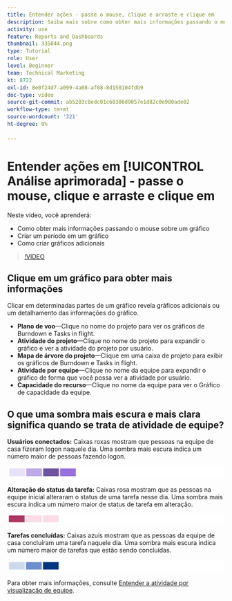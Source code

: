 ```yaml
---
title: Entender ações - passe o mouse, clique e arraste e clique em
description: Saiba mais sobre como obter mais informações passando o mouse sobre um gráfico, criar um período em um gráfico e como fazer com que gráficos adicionais apareçam, tudo em [!UICONTROL Análise aprimorada].
activity: use
feature: Reports and Dashboards
thumbnail: 335044.png
type: Tutorial
role: User
level: Beginner
team: Technical Marketing
kt: 8722
exl-id: 8e0f24d7-a099-4a08-af08-8d150104fdb9
doc-type: video
source-git-commit: ab5203c8edc01c60386d9057e1d82c0e980ade02
workflow-type: tm+mt
source-wordcount: '321'
ht-degree: 0%

---
```


# Entender ações em [!UICONTROL Análise aprimorada] - passe o mouse, clique e arraste e clique em

Neste vídeo, você aprenderá:

* Como obter mais informações passando o mouse sobre um gráfico
* Criar um período em um gráfico
* Como criar gráficos adicionais

>[!VIDEO](https://video.tv.adobe.com/v/335044/?quality=12&learn=on)

## Clique em um gráfico para obter mais informações

Clicar em determinadas partes de um gráfico revela gráficos adicionais ou um detalhamento das informações do gráfico.

* **Plano de voo**—Clique no nome do projeto para ver os gráficos de Burndown e Tasks in flight.
* **Atividade do projeto**—Clique no nome do projeto para expandir o gráfico e ver a atividade do projeto por usuário.
* **Mapa de árvore do projeto**—Clique em uma caixa de projeto para exibir os gráficos de Burndown e Tasks in flight.
* **Atividade por equipe**—Clique no nome da equipe para expandir o gráfico de forma que você possa ver a atividade por usuário.
* **Capacidade do recurso**—Clique no nome da equipe para ver o Gráfico de capacidade da equipe.

## O que uma sombra mais escura e mais clara significa quando se trata de atividade de equipe?

**Usuários conectados:** Caixas roxas mostram que pessoas na equipe de casa fizeram logon naquele dia. Uma sombra mais escura indica um número maior de pessoas fazendo logon.

![Imagem de caixas sombreadas roxas](assets/purple-shaded-boxes.png)

**Alteração do status da tarefa:** Caixas rosa mostram que as pessoas na equipe inicial alteraram o status de uma tarefa nesse dia. Uma sombra mais escura indica um número maior de status de tarefa em alteração.

![Uma imagem de caixas sombreadas rosa](assets/pink-shaded-boxes.png)

**Tarefas concluídas:** Caixas azuis mostram que as pessoas da equipe de casa concluíram uma tarefa naquele dia. Uma sombra mais escura indica um número maior de tarefas que estão sendo concluídas.

![Uma imagem de caixas sombreadas azuis](assets/blue-shaded-boxes.png)

Para obter mais informações, consulte [Entender a atividade por visualização de equipe](https://experienceleague.adobe.com/docs/workfront/using/reporting/enhanced-analytics/activity-by-team-overview.html?lang=en).
